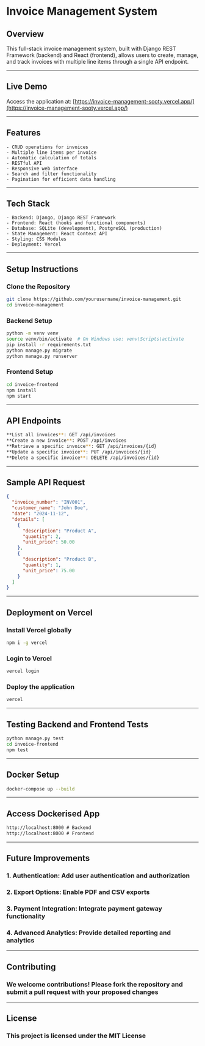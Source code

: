 # Invoice Management System

## Overview

This full-stack invoice management system, built with Django REST Framework (backend) and React (frontend), allows users to create, manage, and track invoices with multiple line items through a single API endpoint.

---

## Live Demo

Access the application at: [https://invoice-management-sooty.vercel.app/](https://invoice-management-sooty.vercel.app/)

---

## Features

```text
- CRUD operations for invoices
- Multiple line items per invoice
- Automatic calculation of totals
- RESTful API
- Responsive web interface
- Search and filter functionality
- Pagination for efficient data handling
```

---

## Tech Stack

```text
- Backend: Django, Django REST Framework
- Frontend: React (hooks and functional components)
- Database: SQLite (development), PostgreSQL (production)
- State Management: React Context API
- Styling: CSS Modules
- Deployment: Vercel
```

---

## Setup Instructions

### Clone the Repository

```bash
git clone https://github.com/yourusername/invoice-management.git
cd invoice-management
```

### Backend Setup

```bash
python -m venv venv
source venv/bin/activate  # On Windows use: venv\Scripts\activate
pip install -r requirements.txt
python manage.py migrate
python manage.py runserver
```

### Frontend Setup

```bash
cd invoice-frontend
npm install
npm start
```

---

## API Endpoints

```bash
**List all invoices**: GET /api/invoices
**Create a new invoice**: POST /api/invoices
**Retrieve a specific invoice**: GET /api/invoices/{id}
**Update a specific invoice**: PUT /api/invoices/{id}
**Delete a specific invoice**: DELETE /api/invoices/{id}
```

---

## Sample API Request

```json
{
  "invoice_number": "INV001",
  "customer_name": "John Doe",
  "date": "2024-11-12",
  "details": [
    {
      "description": "Product A",
      "quantity": 2,
      "unit_price": 50.00
    },
    {
      "description": "Product B",
      "quantity": 1,
      "unit_price": 75.00
    }
  ]
}
```

---

## Deployment on Vercel

### Install Vercel globally

```bash
npm i -g vercel
```

### Login to Vercel

```bash
vercel login
```

### Deploy the application

```bash
vercel
```

---

## Testing Backend and Frontend Tests

```bash
python manage.py test
cd invoice-frontend
npm test
```

---

## Docker Setup

```bash
docker-compose up --build
```

---

## Access Dockerised App

```html
http://localhost:8000 # Backend
http://localhost:8000 # Frontend
```

---

## Future Improvements

### 1. Authentication: Add user authentication and authorization

### 2. Export Options: Enable PDF and CSV exports

### 3. Payment Integration: Integrate payment gateway functionality

### 4. Advanced Analytics: Provide detailed reporting and analytics

---

## Contributing

### We welcome contributions! Please fork the repository and submit a pull request with your proposed changes

---

## License

### This project is licensed under the MIT License
